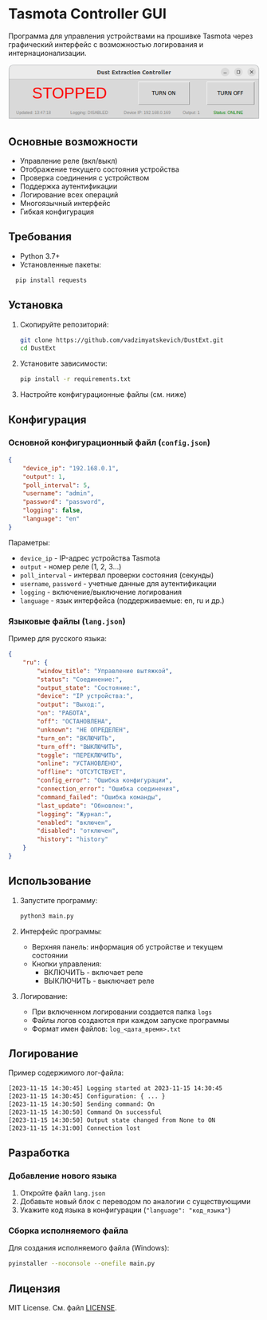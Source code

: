 # Tasmota Controller GUI

Программа для управления устройствами на прошивке Tasmota через графический интерфейс с возможностью логирования и интернационализации.

![Скриншот интерфейса](img/Screenshot.png)

## Основные возможности

- Управление реле (вкл/выкл)
- Отображение текущего состояния устройства
- Проверка соединения с устройством
- Поддержка аутентификации
- Логирование всех операций
- Многоязычный интерфейс
- Гибкая конфигурация

## Требования

- Python 3.7+
- Установленные пакеты:
```markdown
  pip install requests
  ```

## Установка

1. Скопируйте репозиторий:
   ```bash
   git clone https://github.com/vadzimyatskevich/DustExt.git
   cd DustExt
   ```

2. Установите зависимости:
   ```bash
   pip install -r requirements.txt
   ```

3. Настройте конфигурационные файлы (см. ниже)

## Конфигурация

### Основной конфигурационный файл (`config.json`)

```json
{
    "device_ip": "192.168.0.1",
    "output": 1,
    "poll_interval": 5,
    "username": "admin",
    "password": "password",
    "logging": false,
    "language": "en"
}
```

Параметры:
- `device_ip` - IP-адрес устройства Tasmota
- `output` - номер реле (1, 2, 3...)
- `poll_interval` - интервал проверки состояния (секунды)
- `username`, `password` - учетные данные для аутентификации
- `logging` - включение/выключение логирования
- `language` - язык интерфейса (поддерживаемые: en, ru и др.)

### Языковые файлы (`lang.json`)

Пример для русского языка:

```json
{
    "ru": {
        "window_title": "Управление вытяжкой",
        "status": "Соединение:",
        "output_state": "Состояние:",
        "device": "IP устройства:",
        "output": "Выход:",
        "on": "РАБОТА",
        "off": "ОСТАНОВЛЕНА",
        "unknown": "НЕ ОПРЕДЕЛЕН",
        "turn_on": "ВКЛЮЧИТЬ",
        "turn_off": "ВЫКЛЮЧИТЬ",
        "toggle": "ПЕРЕКЛЮЧИТЬ",
        "online": "УСТАНОВЛЕНО",
        "offline": "ОТСУТСТВУЕТ",
        "config_error": "Ошибка конфигурации",
        "connection_error": "Ошибка соединения",
        "command_failed": "Ошибка команды",
        "last_update": "Обновлен:",
        "logging": "Журнал:",
        "enabled": "включен",
        "disabled": "отключен",
        "history": "history"
    }
}
```

## Использование

1. Запустите программу:
   ```bash
   python3 main.py
   ```

2. Интерфейс программы:
   - Верхняя панель: информация об устройстве и текущем состоянии
   - Кнопки управления:
     - ВКЛЮЧИТЬ - включает реле
     - ВЫКЛЮЧИТЬ - выключает реле

3. Логирование:
   - При включенном логировании создается папка `logs`
   - Файлы логов создаются при каждом запуске программы
   - Формат имен файлов: `log_<дата_время>.txt`

## Логирование

Пример содержимого лог-файла:
```
[2023-11-15 14:30:45] Logging started at 2023-11-15 14:30:45
[2023-11-15 14:30:45] Configuration: { ... }
[2023-11-15 14:30:50] Sending command: On
[2023-11-15 14:30:50] Command On successful
[2023-11-15 14:30:50] Output state changed from None to ON
[2023-11-15 14:31:00] Connection lost
```

## Разработка

### Добавление нового языка

1. Откройте файл `lang.json`
2. Добавьте новый блок с переводом по аналогии с существующими
3. Укажите код языка в конфигурации (`"language": "код_языка"`)

### Сборка исполняемого файла

Для создания исполняемого файла (Windows):
```bash
pyinstaller --noconsole --onefile main.py
```

## Лицензия

MIT License. См. файл [LICENSE](LICENSE).
